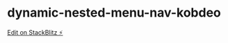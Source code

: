 # dynamic-nested-menu-nav-kobdeo

[Edit on StackBlitz ⚡️](https://stackblitz.com/edit/dynamic-nested-menu-nav-kobdeo)